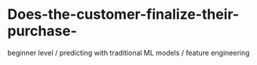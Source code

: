 # Does-the-customer-finalize-their-purchase-
beginner level / predicting with traditional ML models / feature engineering
